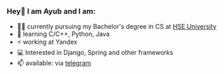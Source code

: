 ### Hey👋 I am Ayub and I am:

- 👨‍🎓 currently pursuing my Bachelor's degree in CS at [HSE University](https://hse.ru)
- 🤔 learning C/C++, Python, Java
- ⚡ working at Yandex
- 💻 Interested in Django, Spring and other frameworks
- 📫 available: via [telegram](https://t.me/starboy369)
<!--
**starboy-3/starboy-3** is a ✨ _special_ ✨ repository because its `README.md` (this file) appears on your GitHub profile.

Here are some ideas to get you started:

- 🌱 I’m currently learning ...
- 👯 I’m looking to collaborate on ...
- 🤔 I’m looking for help with ...
- 💬 Ask me about ...
- 📫 How to reach me: ...
- 😄 Pronouns: ...
- ⚡ Fun fact: ...
-->
